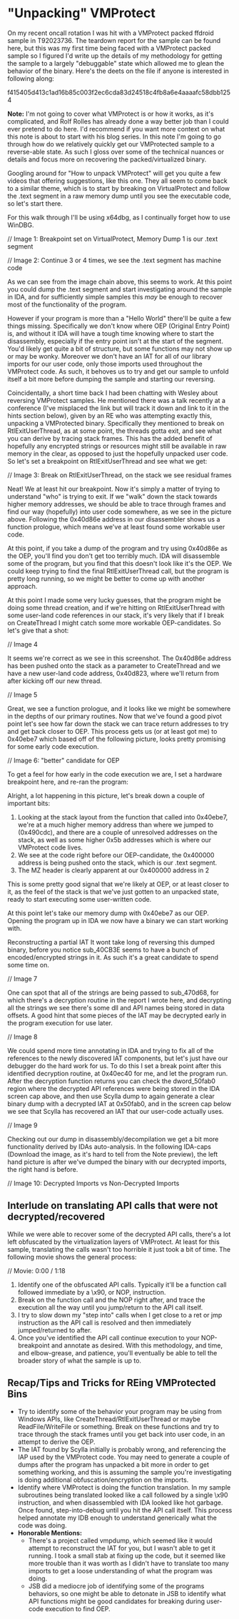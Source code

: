 # "Unpacking" VMProtect

On my recent oncall rotation I was hit with a VMProtect packed ffdroid sample in T92023736. The teardown report for the sample can be found here, but this was my first time being faced with a VMProtect packed sample so I figured I'd write up the details of my methodology for getting the sample to a largely "debuggable" state which allowed me to glean the behavior of the binary. Here's the deets on the file if anyone is interested in following along:

f415405d413c1ad16b85c003f2ec6cda83d24518c4fb8a6e4aaaafc58dbb1254

**Note:** I'm not going to cover what VMProtect is or how it works, as it's complicated, and Rolf Rolles has already done a way better job than I could ever pretend to do here. I'd recommend if you want more context on what this note is about to start with his blog series. In this note I'm going to go through how do we relatively quickly get our VMProtected sample to a reverse-able state. As such I gloss over some of the technical nuances or details and focus more on recovering the packed/virtualized binary.

Googling around for "How to unpack VMProtect" will get you quite a few videos that offering suggestions, like this one. They all seem to come back to a similar theme, which is to start by breaking on VirtualProtect and follow the .text segment in a raw memory dump until you see the executable code, so let's start there.

For this walk through I'll be using x64dbg, as I continually forget how to use WinDBG.

// Image 1: Breakpoint set on VirtualProtect, Memory Dump 1 is our .text segment

// Image 2: Continue 3 or 4 times, we see the .text segment has machine code

As we can see from the image chain above, this seems to work. At this point you could dump the .text segment and start investigating around the sample in IDA, and for sufficiently simple samples this _may_ be enough to recover most of the functionality of the program.

However if your program is more than a "Hello World" there'll be quite a few things missing. Specifically we don't know where OEP (Original Entry Point) is, and without it IDA will have a tough time knowing where to start the disassembly, especially if the entry point isn't at the start of the segment. You'd likely get quite a bit of structure, but some functions may not show up or may be wonky. Moreover we don't have an IAT for all of our library imports for our user code, only those imports used throughout the VMProtect code. As such, it behoves us to try and get our sample to unfold itself a bit more before dumping the sample and starting our reversing.

Coincidentally, a short time back I had been chatting with Wesley about reversing VMProtect samples. He mentioned there was a talk recently at a conference (I've misplaced the link but will track it down and link to it in the hints section below), given by an RE who was attempting exactly this, unpacking a VMProtected binary. Specifically they mentioned to break on RtlExitUserThread, as at some point, the threads gotta exit, and see what you can derive by tracing stack frames. This has the added benefit of hopefully any encrypted strings or resources might still be available in raw memory in the clear, as opposed to just the hopefully unpacked user code. So let's set a breakpoint on RtlExitUserThread and see what we get:

// Image 3: Break on RtlExitUserThread, on the stack we see residual frames

Neat! We at least hit our breakpoint. Now it's simply a matter of trying to understand "who" is trying to exit. If we "walk" down the stack towards higher memory addresses, we should be able to trace through frames and find our way (hopefully) into user code somewhere, as we see in the picture above. Following the 0x40d86e address in our disassembler shows us a function prologue, which means we've at least found some workable user code.

At this point, if you take a dump of the program and try using 0x40d86e as the OEP, you'll find you don't get too terribly much. IDA will disassemble some of the program, but you find that this doesn't look like it's the OEP. We could keep trying to find the final RtlExitUserThread call, but the program is pretty long running, so we might be better to come up with another approach.

At this point I made some very lucky guesses, that the program might be doing some thread creation, and if we're hitting on RtlExitUserThread with some user-land code references in our stack, it's very likely that if I break on CreateThread I might catch some more workable OEP-candidates. So let's give that a shot:

// Image 4

It seems we're correct as we see in this screenshot. The 0x40d86e address has been pushed onto the stack as a parameter to CreateThread and we have a new user-land code address, 0x40d823, where we'll return from after kicking off our new thread.

// Image 5

Great, we see a function prologue, and it looks like we might be somewhere in the depths of our primary routines. Now that we've found a good pivot point let's see how far down the stack we can trace return addresses to try and get back closer to OEP. This process gets us (or at least got me) to 0x40ebe7 which based off of the following picture, looks pretty promising for some early code execution.

// Image 6: "better" candidate for OEP

To get a feel for how early in the code execution we are, I set a hardware breakpoint here, and re-ran the program:

Alright, a lot happening in this picture, let's break down a couple of important bits:

1. Looking at the stack layout from the function that called into 0x40ebe7, we're at a much higher memory address than where we jumped to (0x490cdc), and there are a couple of unresolved addresses on the stack, as well as some higher 0x5b addresses which is where our VMProtect code lives.
2. We see at the code right before our OEP-candidate, the 0x400000 address is being pushed onto the stack, which is our .text segment.
3. The MZ header is clearly apparent at our 0x400000 address in 2

This is some pretty good signal that we're likely at OEP, or at least closer to it, as the feel of the stack is that we've just gotten to an unpacked state, ready to start executing some user-written code.

At this point let's take our memory dump with 0x40ebe7 as our OEP. Opening the program up in IDA we now have a binary we can start working with.

Reconstructing a partial IAT
It wont take long of reversing this dumped binary, before you notice sub_40CB3E seems to have a bunch of encoded/encrypted strings in it. As such it's a great candidate to spend some time on.

// Image 7

One can spot that all of the strings are being passed to sub_470d68, for which there's a decryption routine in the report I wrote here, and decrypting all the strings we see there's some dll and API names being stored in data offsets. A good hint that some pieces of the IAT may be decrypted early in the program execution for use later.

// Image 8

We could spend more time annotating in IDA and trying to fix all of the references to the newly discovered IAT components, but let's just have our debugger do the hard work for us. To do this I set a break point after this identified decryption routine, at 0x40ec40 for me, and let the program run. After the decryption function returns you can check the dword_50fab0 region where the decrypted API references were being stored in the IDA screen cap above, and then use Scylla dump to again generate a clear binary dump with a decrypted IAT at 0x50fab0, and in the screen cap below we see that Scylla has recovered an IAT that our user-code actually uses.

// Image 9

Checking out our dump in disassembly/decompilation we get a bit more functionality derived by IDAs auto-analysis. In the following IDA-caps (Download the image, as it's hard to tell from the Note preview), the left hand picture is after we've dumped the binary with our decrypted imports, the right hand is before.

// Image 10: Decrypted Imports vs Non-Decrypted Imports

## Interlude on translating API calls that were not decrypted/recovered

While we were able to recover some of the decrypted API calls, there's a lot left obfuscated by the virtualization layers of VMProtect. At least for this sample, translating the calls wasn't too horrible it just took a bit of time. The following movie shows the general process:

// Movie: 0:00 / 1:18

1. Identify one of the obfuscated API calls. Typically it'll be a function call followed immediate by a \x90, or NOP, instruction.
2. Break on the function call and the NOP right after, and trace the execution all the way until you jump/return to the API call itself.
3. I try to slow down my "step into" calls when I get close to a ret or jmp instruction as the API call is resolved and then immediately jumped/returned to after.
4. Once you've identified the API call continue execution to your NOP-breakpoint and annotate as desired.
   With this methodology, and time, and elbow-grease, and patience, you'll eventually be able to tell the broader story of what the sample is up to.

## Recap/Tips and Tricks for REing VMProtected Bins

- Try to identify some of the behavior your program may be using from Windows APIs, like CreateThread/RtlExitUserThread or maybe ReadFile/WriteFile or something. Break on these functions and try to trace through the stack frames until you get back into user code, in an attempt to derive the OEP.
- The IAT found by Scylla initially is probably wrong, and referencing the IAP used by the VMProtect code. You may need to generate a couple of dumps after the program has unpacked a bit more in order to get something working, and this is assuming the sample you're investigating is doing additional obfuscation/encryption on the imports.
- Identify where VMProtect is doing the function translation. In my sample subroutines being translated looked like a call followed by a single \x90 instruction, and when disassembled with IDA looked like hot garbage. Once found, step-into-debug until you hit the API call itself. This process helped annotate my IDB enough to understand generically what the code was doing.
- **Honorable Mentions:**
  - There's a project called vmpdump, which seemed like it would attempt to reconstruct the IAT for you, but I wasn't able to get it running. I took a small stab at fixing up the code, but it seemed like more trouble than it was worth as I didn't have to translate too many imports to get a loose understanding of what the program was doing.
  - JSB did a mediocre job of identifying some of the programs behaviors, so one might be able to detonate in JSB to identify what API functions might be good candidates for breaking during user-code execution to find OEP.
